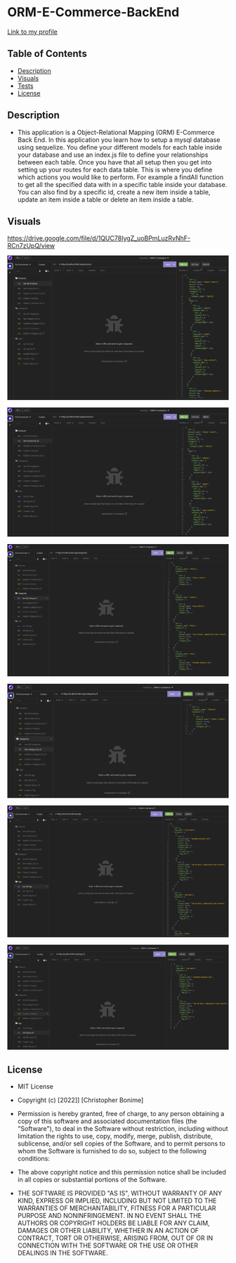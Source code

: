 # ORM-E-Commerce-BackEnd

[Link to my profile](https://github.com/cujion)

## Table of Contents
- [Description](#description)
- [Visuals](#visuals)
- [Tests](#tests)
- [License](#license)


## Description
* This application is a Object-Relational Mapping (ORM) E-Commerce Back End. In this application you learn how to setup a mysql database using sequelize. You define your different models for each table inside your database and use an index.js file to define your relationships between each table. Once you have that all setup then you get into setting up your routes for each data table. This is where you define which actions you would like to perform. For example a findAll function to get all the specified data with in a specific table inside your database. You can also find by a specific id, create a new item inside a table, update an item inside a table or delete an item inside a table.

## Visuals
https://drive.google.com/file/d/1QUC78IygZ_uoBPmLuzRvNhF-RCn7zUpQ/view

![Get All Products](./assets/images/GetAllProducts.png)

![Get All Products by ID](./assets/images/GetProductByID.png)

![Get All Categories](./assets/images/GetAllCategories.png)

![View All Categories by ID](./assets/images/GetAllCategoriesByID.png)

![Get All Tags](./assets/images/GetAllTags.png)

![Get All Tags by ID](./assets/images/GetAllTagsByID.png)

## License
* MIT License

* Copyright (c) [2022]] [Christopher Bonime]

* Permission is hereby granted, free of charge, to any person obtaining a copy
of this software and associated documentation files (the "Software"), to deal
in the Software without restriction, including without limitation the rights
to use, copy, modify, merge, publish, distribute, sublicense, and/or sell
copies of the Software, and to permit persons to whom the Software is
furnished to do so, subject to the following conditions:

* The above copyright notice and this permission notice shall be included in all
copies or substantial portions of the Software.

* THE SOFTWARE IS PROVIDED "AS IS", WITHOUT WARRANTY OF ANY KIND, EXPRESS OR
IMPLIED, INCLUDING BUT NOT LIMITED TO THE WARRANTIES OF MERCHANTABILITY,
FITNESS FOR A PARTICULAR PURPOSE AND NONINFRINGEMENT. IN NO EVENT SHALL THE
AUTHORS OR COPYRIGHT HOLDERS BE LIABLE FOR ANY CLAIM, DAMAGES OR OTHER
LIABILITY, WHETHER IN AN ACTION OF CONTRACT, TORT OR OTHERWISE, ARISING FROM,
OUT OF OR IN CONNECTION WITH THE SOFTWARE OR THE USE OR OTHER DEALINGS IN THE
SOFTWARE.